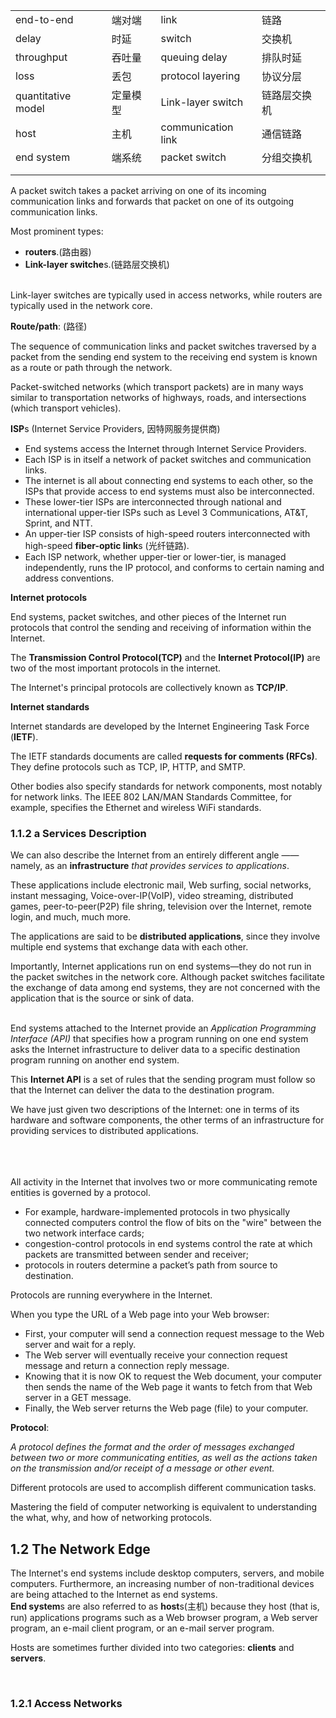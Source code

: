 |                    |      |                    |        |
| ------------------ | ---- | ------------------ | ------ |
| end-to-end         | 端对端  | link               | 链路     |
| delay              | 时延   | switch             | 交换机    |
| throughput         | 吞吐量  | queuing delay      | 排队时延   |
| loss               | 丢包   | protocol layering  | 协议分层   |
| quantitative model | 定量模型 | Link-layer switch  | 链路层交换机 |
| host               | 主机   | communication link | 通信链路   |
| end system         | 端系统  | packet switch      | 分组交换机  |
|                    |      |                    |        |
|                    |      |                    |        |







A packet switch takes a packet arriving on one of its incoming communication links and forwards that packet on one of its outgoing communication links.

Most prominent types:

- **routers**.(路由器)
- **Link-layer switche**s.(链路层交换机)

​		
Link-layer switches are typically used in access networks, while routers are typically used in the network core.

**Route/path**: (路径)

The sequence of communication links and packet switches traversed by a packet from the sending end system to the receiving end system is known as a route or path through the network.



Packet-switched networks (which transport packets) are in many ways similar to transportation networks of highways, roads, and intersections (which transport vehicles).



**ISP**s (Internet Service Providers, 因特网服务提供商)

- End systems access the Internet through Internet Service Providers.
- Each ISP is in itself a network of packet switches and communication links.
- The internet is all about connecting end systems to each other, so the ISPs that provide access to end systems must also be interconnected.
- These lower-tier ISPs are interconnected through national and international upper-tier ISPs such as Level 3 Communications, AT&T, Sprint, and NTT.
- An upper-tier ISP consists of high-speed routers interconnected with high-speed **fiber-optic link**s (光纤链路). 
- Each ISP network, whether upper-tier or lower-tier, is managed independently, runs the IP protocol, and conforms to certain naming and address conventions.



**Internet protocols**

End systems, packet switches, and other pieces of the Internet run protocols that control the sending and receiving of information within the Internet.

The **Transmission Control Protocol(TCP)** and the **Internet Protocol(IP)** are two of the most important protocols in the internet.

The Internet's principal protocols are collectively known as **TCP/IP**.



**Internet standards**

Internet standards are developed by the Internet Engineering Task Force (**IETF**).

The IETF standards documents are called **requests for comments (RFCs)**. They define protocols such as TCP, IP, HTTP, and SMTP.

Other bodies also specify standards for network components, most notably for network links. The IEEE 802 LAN/MAN Standards Committee, for example, specifies the Ethernet and wireless WiFi standards.



### 1.1.2 a Services Description

We can also describe the Internet from an entirely different angle —— namely, as an **infrastructure** *that provides services to applications*.

These applications include electronic mail, Web surfing, social networks, instant messaging, Voice-over-IP(VoIP), video streaming, distributed games, peer-to-peer(P2P) file shring, television over the Internet, remote login, and much, much more.

The applications are said to be **distributed applications**, since they involve multiple end systems that exchange data with each other.

Importantly, Internet applications run on end systems—they do not run in the packet switches in the network core. Although packet switches facilitate the exchange of data among end systems, they are not concerned with the application that is the source or sink of data.



​		
End systems attached to the Internet provide an *Application Programming Interface (API)* that specifies how a program running on one end system asks the Internet infrastructure to deliver data to a specific destination program running on another end system.

This **Internet API** is a set of rules that the sending program must follow so that the Internet can deliver the data to the destination program.





We have just given two descriptions of the Internet: one in terms of its hardware and software components, the other terms of an infrastructure for providing services to distributed applications.



​		
​		
​	
All activity in the Internet that involves two or more communicating remote entities is governed by a protocol.

- For example, hardware-implemented protocols in two physically connected computers control the flow of bits on the "wire" between the two network interface cards;
- congestion-control protocols in end systems control the rate at which packets are transmitted between sender and receiver; 
- protocols in routers determine a packet’s path from source to destination.

Protocols are running everywhere in the Internet.



When you type the URL of a Web page into your Web browser:

- First, your computer will send a connection request message to the Web server and wait for a reply. 
- The Web server will eventually receive your connection request message and return a connection reply message. 
- Knowing that it is now OK to request the Web document, your computer then sends the name of the Web page it wants to fetch from that Web server in a GET message. 
- Finally, the Web server returns the Web page (file) to your computer.



**Protocol**:

*A protocol defines the format and the order of messages exchanged between two or more communicating entities, as well as the actions taken on the transmission and/or receipt of a message or other event.*



Different protocols are used to accomplish different communication tasks.

Mastering the field of computer networking is equivalent to understanding the what, why, and how of networking protocols.



## 1.2 The Network Edge

The Internet's end systems include desktop computers, servers, and mobile computers. Furthermore, an increasing number of non-traditional devices are being attached to the Internet as end systems.
​					
**End system**s are also referred to as **host**s(主机) because they host (that is, run) applications programs such as a Web browser program, a Web server program, an e-mail client program, or an e-mail server program.

Hosts are sometimes further divided into two categories: **clients** and **servers**.

​		

### 1.2.1 Access Networks

​	




​				
​			
​		
​	


​				
​			
​		
​	



​				
​			
​		
​	


